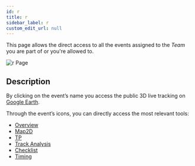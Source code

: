 ```yaml
---
id: r
title: r 
sidebar_label: r
custom_edit_url: null
---
```

This page allows the direct access to all the events assigned to the _Team_ you are part of or you're allowed to.

![r Page](/img/screenshots/r.png)
## Description
By clicking on the event’s name you access the public 3D live tracking on [Google Earth](https://www.google.com/earth/).  

Through the event’s icons, you can directly access the most relevant tools:
* [Overview](tracking/overview)
* [Map2D](tracking/map2d)
* [TP](tracking/tp)
* [Track Analysis](reports)
* [Checklist](tracking/checklist.md)
* [Timing](timing/timing)
